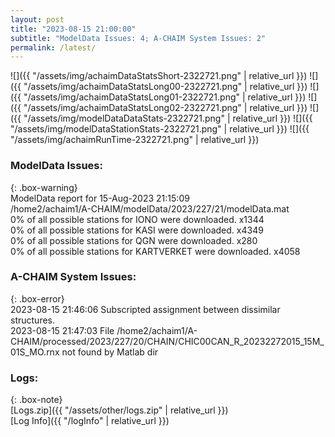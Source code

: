 ```yaml
---
layout: post
title: "2023-08-15 21:00:00"
subtitle: "ModelData Issues: 4; A-CHAIM System Issues: 2"
permalink: /latest/
---
```


![]({{ "/assets/img/achaimDataStatsShort-2322721.png" | relative_url }})
![]({{ "/assets/img/achaimDataStatsLong00-2322721.png" | relative_url }})
![]({{ "/assets/img/achaimDataStatsLong01-2322721.png" | relative_url }})
![]({{ "/assets/img/achaimDataStatsLong02-2322721.png" | relative_url }})
![]({{ "/assets/img/modelDataDataStats-2322721.png" | relative_url }})
![]({{ "/assets/img/modelDataStationStats-2322721.png" | relative_url }})
![]({{ "/assets/img/achaimRunTime-2322721.png" | relative_url }})


### ModelData Issues:  
  
{: .box-warning}  
 ModelData report for 15-Aug-2023 21:15:09   
 /home2/achaim1/A-CHAIM/modelData/2023/227/21/modelData.mat   
 0% of all possible stations for IONO were downloaded. x1344   
 0% of all possible stations for KASI were downloaded. x4349   
 0% of all possible stations for QGN were downloaded. x280   
 0% of all possible stations for KARTVERKET were downloaded. x4058   
  
### A-CHAIM System Issues:  
  
{: .box-error}  
2023-08-15 21:46:06 Subscripted assignment between dissimilar structures.  
2023-08-15 21:47:03 File /home2/achaim1/A-CHAIM/processed/2023/227/20/CHAIN/CHIC00CAN_R_20232272015_15M_01S_MO.rnx not found by Matlab dir  

### Logs:  
  
{: .box-note}  
[Logs.zip]({{ "/assets/other/logs.zip" | relative_url }})  
[Log Info]({{ "/logInfo" | relative_url }})  
